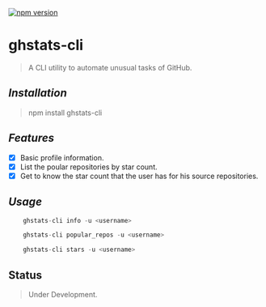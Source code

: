 [![npm version](https://badge.fury.io/js/ghstats-cli.svg)](https://badge.fury.io/js/ghstats-cli)

# ghstats-cli

> A CLI utility to automate unusual tasks of GitHub.

## *Installation*

> npm install ghstats-cli

## *Features*

- [x] Basic profile information.
- [x] List the poular repositories by star count.
- [x] Get to know the star count that the user has for his source repositories.

## *Usage*

```js
	ghstats-cli info -u <username>

	ghstats-cli popular_repos -u <username>

	ghstats-cli stars -u <username>
```

## Status

> Under Development.
